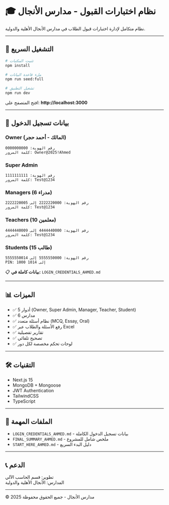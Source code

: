 # 🎓 نظام اختبارات القبول - مدارس الأنجال

نظام متكامل لإدارة اختبارات قبول الطلاب في مدارس الأنجال الأهلية والدولية.

---

## 🚀 التشغيل السريع

```bash
# تثبيت المكتبات
npm install

# ملء قاعدة البيانات
npm run seed:full

# تشغيل التطبيق
npm run dev
```

افتح المتصفح على: **http://localhost:3000**

---

## 🔐 بيانات تسجيل الدخول

### Owner (المالك - أحمد حجر)
```
رقم الهوية: 0000000000
كلمة المرور: Owner@2025!Ahmed
```

### Super Admin
```
رقم الهوية: 1111111111
كلمة المرور: Test@1234
```

### Managers (6 مدراء)
```
رقم الهوية: 2222220000 إلى 2222220005
كلمة المرور: Test@1234
```

### Teachers (10 معلمين)
```
رقم الهوية: 4444440000 إلى 4444440009
كلمة المرور: Test@1234
```

### Students (15 طالب)
```
رقم الهوية: 5555550000 إلى 5555550014
PIN: 1000 إلى 1014
```

📋 **بيانات كاملة في:** `LOGIN_CREDENTIALS_AHMED.md`

---

## 📊 الميزات

- ✅ 5 أدوار (Owner, Super Admin, Manager, Teacher, Student)
- ✅ 6 مدارس
- ✅ نظام أسئلة متعدد (MCQ, Essay, Oral)
- ✅ رفع الأسئلة والطلاب عبر Excel
- ✅ تقارير تفصيلية
- ✅ تصحيح تلقائي
- ✅ لوحات تحكم مخصصة لكل دور

---

## 🛠️ التقنيات

- Next.js 15
- MongoDB + Mongoose
- JWT Authentication
- TailwindCSS
- TypeScript

---

## 📁 الملفات المهمة

- `LOGIN_CREDENTIALS_AHMED.md` - بيانات تسجيل الدخول الكاملة
- `FINAL_SUMMARY_AHMED.md` - ملخص شامل للمشروع
- `START_HERE_AHMED.md` - دليل البدء السريع

---

## 📞 الدعم

تطوير: قسم الحاسب الآلي  
المدارس: الأنجال الأهلية والدولية

---

© 2025 مدارس الأنجال - جميع الحقوق محفوظة
